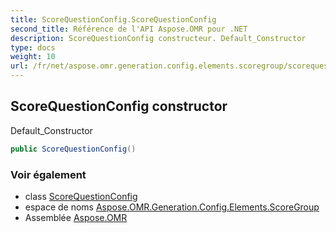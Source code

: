 ```yaml
---
title: ScoreQuestionConfig.ScoreQuestionConfig
second_title: Référence de l'API Aspose.OMR pour .NET
description: ScoreQuestionConfig constructeur. Default_Constructor
type: docs
weight: 10
url: /fr/net/aspose.omr.generation.config.elements.scoregroup/scorequestionconfig/scorequestionconfig/
---
```

## ScoreQuestionConfig constructor

Default_Constructor

```csharp
public ScoreQuestionConfig()
```

### Voir également

* class [ScoreQuestionConfig](../)
* espace de noms [Aspose.OMR.Generation.Config.Elements.ScoreGroup](../../scorequestionconfig/)
* Assemblée [Aspose.OMR](../../../)


